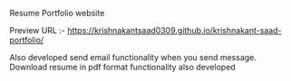 Resume Portfolio website

Preview URL :-  https://krishnakantsaad0309.github.io/krishnakant-saad-portfolio/

Also developed send email functionality when you send message.
Download resume in pdf format functionality also developed

